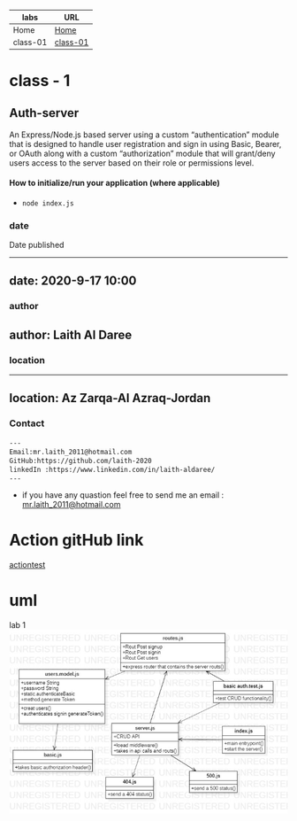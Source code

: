 
**labs**     | **URL**
------------ | -------------
Home         | [Home](https://github.com/laith-401-advanced-javascript/auth-server)
 class-01    | [class-01](https://github.com/laith-401-advanced-javascript/auth-server/pull/1)


# class - 1

## Auth-server

An Express/Node.js based server using a custom “authentication” module that is designed to handle user registration and sign in using Basic, Bearer, or OAuth along with a custom “authorization” module that will grant/deny users access to the server based on their role or permissions level.



#### How to initialize/run your application (where applicable)

-  `node index.js`


### date
Date published

---
date: 2020-9-17 10:00
---

### author

author: Laith Al Daree
---

### location

---
location: Az Zarqa-Al Azraq-Jordan
---


### Contact 
```
---
Email:mr.laith_2011@hotmail.com
GitHub:https://github.com/laith-2020
linkedIn :https://www.linkedin.com/in/laith-aldaree/
---
```


* if you have any quastion feel free to send me an 
  email : mr.laith_2011@hotmail.com


# Action gitHub link 
[actiontest](https://github.com/laith-401-advanced-javascript/auth-server/actions/runs/264135633)


# uml

lab 1
![](assets/lab1uml.jpg)

